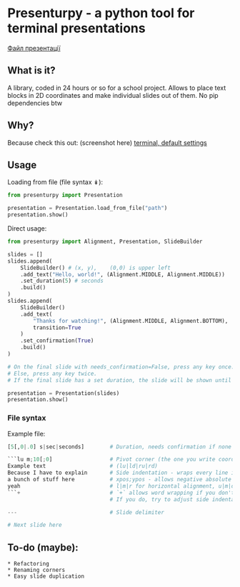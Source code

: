 # Presenturpy - a python tool for terminal presentations

[Файл презентації](https://github.com/TheAmmiR/presenturpy/blob/a4a9f5e572c785022a6b793e8b63e5325a46abe1/braille.pres)

## What is it?
A library, coded in 24 hours or so for a school project. Allows to place text blocks in 2D coordinates and make individual slides out of them.
No pip dependencies btw

## Why?
Because check this out: (screenshot here)
[terminal, default settings](https://github.com/Swordfish90/cool-retro-term)

## Usage
Loading from file (file syntax ↡):
```py
from presenturpy import Presentation

presentation = Presentation.load_from_file("path")
presentation.show()
```

Direct usage:
```py
from presenturpy import Alignment, Presentation, SlideBuilder

slides = []
slides.append(
    SlideBuilder() # (x, y),    (0,0) is upper left
    .add_text("Hello, world!", (Alignment.MIDDLE, Alignment.MIDDLE))
    .set_duration(5) # seconds
    .build()
)
slides.append(
    SlideBuilder()
    .add_text(
        "Thanks for watching!", (Alignment.MIDDLE, Alignment.BOTTOM),
        transition=True 
    )
    .set_confirmation(True)
    .build()
)

# On the final slide with needs_confirmation=False, press any key once.
# Else, press any key twice.
# If the final slide has a set duration, the slide will be shown until the time runs out  (i guess?)

presentation = Presentation(slides)
presentation.show()
```

### File syntax
Example file:
```py
[5[,0|.0] s|sec|seconds]        # Duration, needs confirmation if none

```lu m;10[;0]                  # Pivot corner (the one you write coordinates for) 
Example text                    # (lu|ld|ru|rd)
Because I have to explain       # Side indentation - wraps every line in a number of spaces on each side
a bunch of stuff here           # xpos;ypos - allows negative absolute values.
yeah                            # l|m|r for horizontal alignment, u|m|d for vertical
```+                            # `+` allows word wrapping if you don't mind having 1 letter of the word on the next line sometimes
                                # If you do, try to adjust side indentation.

---                             # Slide delimiter

# Next slide here

```

## To-do (maybe):
    * Refactoring
    * Renaming corners
    * Easy slide duplication